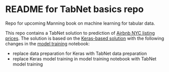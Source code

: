 # README for TabNet basics repo

Repo for upcoming Manning book on machine learning for tabular data. 

This repo contains a TabNet solution to prediction of [Airbnb NYC listing prices](https://www.kaggle.com/dgomonov/new-york-city-airbnb-open-data). The solution is based on the [Keras-based solution](https://github.com/ryanmark1867/deep_learning_basics) with the following changes in the [model training](https://github.com/ryanmark1867/tabnet_basics/blob/master/notebooks/model_training.ipynb) notebook:
- replace data preparation for Keras with TabNet data preparation
- replace Keras model training in model training notebook with TabNet model training




